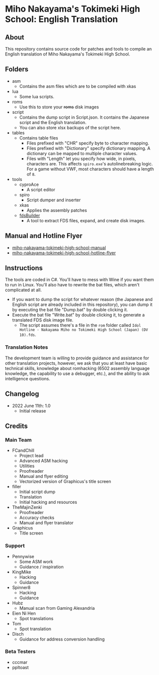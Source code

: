 [//]: <> (This readme is in the markdown format. Please preview in a markdown parser.)

# Miho Nakayama's Tokimeki High School: English Translation

## About
This repository contains source code for patches and tools to compile an English translation of Miho Nakayama's Tokimeki High School.

## Folders

* asm
	* Contains the asm files which are to be compiled with xkas
* lua
    * Some lua scripts.
* roms
	* Use this to store your ~~roms~~ disk images
* script
	* Contains the dump script in Script.json. It contains the Japanese script and the English translation.
	* You can also store xlsx backups of the script here.
* tables
	* Contains table files
		* Files prefixed with "CHR" specify byte to character mapping.
		* Files prefixed with "Dictionary" specify dictionary mapping. A dictionary can be mapped to multiple character values.
		* Files with "Length" let you specify how wide, in pixels, characters are. This affects `spiro.exe`'s autolinebreaking logic. For a game without VWF, most characters should have a length of `8`. 
* tools
	* cyproAce
		* A script editor 
	* spiro
		* Script dumper and inserter
	* xkas
		* Applies the assembly patches
    * [fdsBuilder](https://github.com/romh-acking/fdsbuilderc-sharp)
        * A tool to extract FDS files, expand, and create disk images.

## Manual and Hotline Flyer
* [miho-nakayama-tokimeki-high-school-manual](https://github.com/romh-acking/miho-nakayama-tokimeki-high-school-manual)
* [miho-nakayama-tokimeki-high-school-hotline-flyer](https://github.com/romh-acking/miho-nakayama-tokimeki-high-school-hotline-flyer)

## Instructions
The tools are coded in C#. You'll have to mess with Wine if you want them to run in Linux. You'll also have to rewrite the bat files, which aren't complicated at all.

* If you want to dump the script for whatever reason (the Japanese and English script are already included in this repository), you can dump it by executing the bat file "Dump.bat" by double clicking it.
* Execute the bat file "Write.bat" by double clicking it, to generate a translated FDS disk image file.
    * The script assumes there's a file in the `rom` folder called `Idol Hotline - Nakayama Miho no Tokimeki High School (Japan) (DV 10).fds`.

### Translation Notes
The development team is willing to provide guidance and assistance for other translation projects, however, we ask that you at least have basic technical skills, knowledge about romhacking (6502 assembly language knowledge, the capability to use a debugger, etc.), and the ability to ask intelligence questions.

## Changelog
* 2022 June 11th: 1.0
    * Initial release

## Credits

### Main Team
* FCandChill
    * Project lead
    * Advanced ASM hacking
    * Utilities
    * Proofreader
	* Manual and flyer editing
	* Vectorized version of Graphicus's title screen
* filler
    * Initial script dump
    * Translation
    * Initial hacking and resources
* TheMajinZenki
    * Proofreader
    * Accuracy checks
    * Manual and flyer translator
* Graphicus
    * Title screen

### Support
* Pennywise
    * Some ASM work
    * Guidance / inspiration
* KingMike
    * Hacking
    * Guidance
* Spinner8
    * Hacking
    * Guidance
* Hubz
    * Manual scan from Gaming Alexandria
* Eien Ni Hen
    * Spot translations
* Tom
    * Spot translation
* Disch
    * Guidance for address conversion handling

### Beta Testers
* cccmar
* ppltoast
